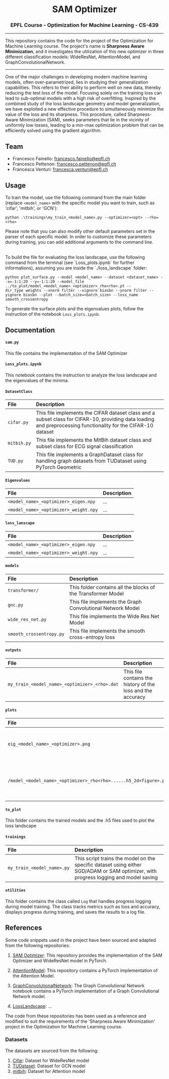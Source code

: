 <h1 align="center"><b>SAM Optimizer</b></h1>
<h3 align="center"><b>EPFL Course - Optimization for Machine Learning - CS-439</b></h3> 
</p> 

--------------
This repository contains the code for the project of the Optimization for Machine Learning course. The project's name is **Sharpness Aware Minimization**, and it 
investigates the utilization of this new optimizer in three different classification models: WideResNet, AttentionModel, and GraphConvolutionalNetwork.

--------------
One of the major challenges in developing modern machine learning models, often over-parametrized, lies in studying their generalization capabilities. This refers to their ability to perform well on new data, thereby reducing the test loss of the model. Focusing solely on the training loss can lead to sub-optimal models with a high risk of overfitting. Inspired by the combined study of the loss landscape geometry and model generalization, we have exploited a new effective procedure to simultaneously minimize the value of the loss and its sharpness. This procedure, called Sharpness-Aware Minimization (SAM), seeks parameters that lie in the vicinity of uniformly low losses, leading to a min-max optimization problem that can be efficiently solved using the gradient algorithm.
<br>

## Team

- Francesco Fainello: francesco.fainello@epfl.ch
- Francesco Pettenon: francesco.pettenon@epfl.ch
- Francesca Venturi: francesca.venturi@epfl.ch

## Usage
To train the model, use the following command from the main folder (replace `<model_name>` with the specific model you want to train, such as 'cifar', 'mitbih', or 'GCN'):

```
python .\trainings\my_train_<model_name>.py --optimizer=<opt> --rho=<rho>
```

Please note that you can also modify other default parameters set in the parser of each specific model. In order to customize these parameters during training, you can add additional arguments to the command line.

<br>
To build the file for evaluating the loss landscape, use the following command from the terminal (see `Loss_plots.ipynb` for further informations), assuming you are inside the `./loss_landscape` folder:

```
python plot_surface.py --model <model_name> --dataset <dataset_name> --x=-1:1:20 --y=-1:1:20 --model_file ../to_plot/model_<model_name>_<optimizer>_rho<rho>.pt --
dir_type weights --xnorm filter --xignore biasbn --ynorm filter --yignore biasbn --plot --batch_size=<batch_size> --loss_name smooth_crossentropy
```

To generate the surface plots and the eigenvalues plots, follow the instruction of the notebook `Loss_plots.ipynb`.

## Documentation

#### `sam.py`

This file contains the implementation of the SAM Optimizer

#### `Loss_plots.ipynb`

This notebook contains the instruction to analyze the loss landscape and the eigenvalues of the minima.

#### `DatasetClass`

| **File**    | **Description** |
| :-------------- | :-------------- |
| `cifar.py` | This file implements the CIFAR dataset class and a subset class for CIFAR-10, providing data loading and preprocessing functionality for the CIFAR-10 dataset |
| `mitbih.py` | This file implements the MitBih dataset class and subset class for ECG signal classification |
| `TUD.py` | This file implements a GraphDataset class for handling graph datasets from TUDataset using PyTorch Geometric |

#### `Eigenvalues`

| **File**    | **Description** |
| :-------------- | :-------------- |
| `<model_name>_<optimizer>_eigen.npy` | ... |
| `<model_name>_<optimizer>_weight.npy` | ...  |

#### `loss_lanscape`

| **File**    | **Description** |
| :-------------- | :-------------- |
| `<model_name>_<optimizer>_eigen.npy` | ... |
| `<model_name>_<optimizer>_weight.npy` | ... |

#### `models`

| **File**    | **Description** |
| :-------------- | :-------------- |
| `transformer/` | This folder contains all the blocks of the Transformer Model |
| `gnc.py` | This file implements the Graph Convolutional Network Model |
| `wide_res_net.py` | This file implements the Wide Res Net Model |
| `smooth_crossentropy.py` | This file implements the smooth cross-entropy loss |

#### `outputs`

| **File**    | **Description** |
| :-------------- | :-------------- |
| `my_train_<model_name>_<optimizer>_<rho>.dat` | This file contains the history of the loss and the accuracy |

#### `plots`

| **File**    | **Description** |
| :-------------- | :-------------- |
| `eig_<model_name>_<optimizer>.png` | This figure contains the plot of the eigenvalues |
| `/model_<model_name>_<optimizer>_rho<rho>......h5_2d<figure>.png` | This figures contain the different plots of the loss landscape |

#### `to_plot`

This folder contains the trained models and the .h5 files used to plot the loss landscape

#### `trainings`

| **File**    | **Description** |
| :-------------- | :-------------- |
| `my_train_<model_name>.py` | This script trains the model on the specific dataset using either SGD/ADAM or SAM optimizer, with progress logging and model saving |

#### `utilities`

This folder contains the class called `Log` that handles progress logging during model training. The class tracks metrics such as loss and accuracy, displays progress during training, and saves the results to a log file.

## References

Some code snippets used in the project have been sourced and adapted from the following repositories: 

1. [SAM Optimizer](https://github.com/davda54/sam/):
   This repository provides the implementation of the SAM Optimizer and WideResNet model in PyTorch.

2. [AttentionModel]():
   This repository contains a PyTorch implementation of the Attention Model.

3. [GraphConvolutionalNetwork](https://colab.research.google.com/drive/1I8a0DfQ3fI7Njc62__mVXUlcAleUclnb?usp=sharing):
   The Graph Convolutional Network notebook contains a PyTorch implementation of a Graph Convolutional Network model.

4. [LossLandscape]():
   ...

The code from these repositories has been used as a reference and modified to suit the requirements of the 'Sharpness Aware Minimization' project in the Optimization for Machine Learning course.

### Datasets

The datasets are sourced from the following:

1. [Cifar](): Dataset for WideResNet model
2. [TUDataset](https://chrsmrrs.github.io/datasets/docs/datasets/): Dataset for GCN model
3. [mitbih](): Dataset for Attention model
